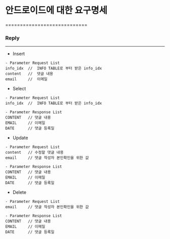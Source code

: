 # 안드로이드에 대한 요구명세
============================

### Reply
-------------

- Insert
```
- Parameter Request List
info_idx  //  INFO TABLE로 부터 받은 info_idx
content   //  댓글 내용
email     //  이메일 
```

- Select
```
- Parameter Request List
info_idx  //  INFO TABLE로 부터 받은 info_idx

- Parameter Response List
CONTENT   // 댓글 내용
EMAIL     // 이메일
DATE      // 댓글 등록일
```

- Update
```
- Parameter Request List
content   // 수정할 댓글 내용
email     // 댓글 작성자 본인확인을 위한 값

- Parameter Response List
CONTENT   // 댓글 내용
EMAIL     // 이메일
DATE      // 댓글 등록일
```

- Delete
```
- Parameter Request List
email     // 댓글 작성자 본인확인을 위한 값

- Parameter Response List
CONTENT   // 댓글 내용
EMAIL     // 이메일
DATE      // 댓글 등록일
```
